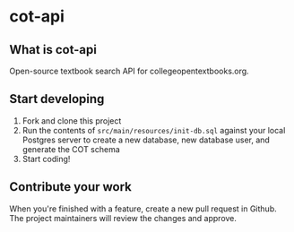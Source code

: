 # cot-api
## What is cot-api
Open-source textbook search API for collegeopentextbooks.org.

## Start developing
1. Fork and clone this project
1. Run the contents of `src/main/resources/init-db.sql` against your local Postgres server to create a new database, new database user, and generate the COT schema
1. Start coding!

## Contribute your work
When you're finished with a feature, create a new pull request in Github. The project maintainers will review the changes and approve.
